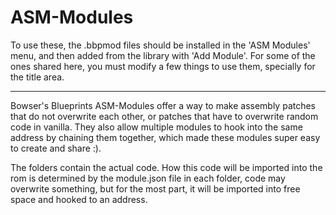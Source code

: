 # ASM-Modules
To use these, the .bbpmod files should be installed in the 'ASM Modules' menu, and then added from the library with 'Add Module'.
For some of the ones shared here, you must modify a few things to use them, specially for the title area.

__________________________
Bowser's Blueprints ASM-Modules offer a way to make assembly patches that do not overwrite each other, or patches that have to overwrite random code in vanilla. They also allow multiple modules to hook into the same address by chaining them together, which made these modules super easy to create and share :).

The folders contain the actual code. How this code will be imported into the rom is determined by the module.json file in each folder, code may overwrite something, but for the most part, it will be imported into free space and hooked to an address.
